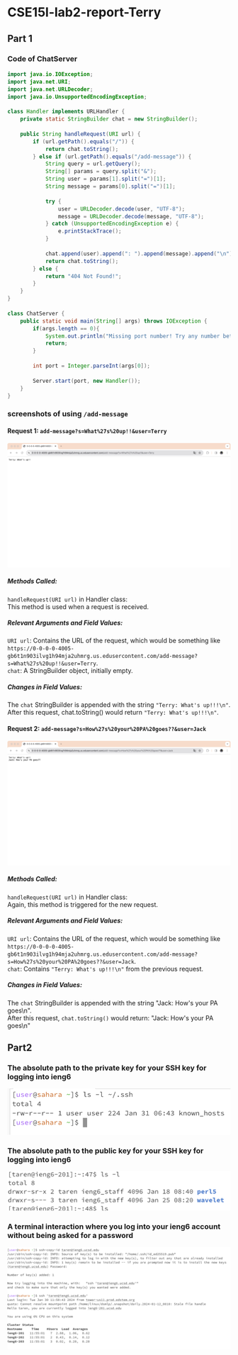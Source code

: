 # CSE15l-lab2-report-Terry
## Part 1
### Code of ChatServer

```java
import java.io.IOException;
import java.net.URI;
import java.net.URLDecoder;
import java.io.UnsupportedEncodingException;

class Handler implements URLHandler {
    private static StringBuilder chat = new StringBuilder();

    public String handleRequest(URI url) {
        if (url.getPath().equals("/")) {
            return chat.toString();
        } else if (url.getPath().equals("/add-message")) {
            String query = url.getQuery();
            String[] params = query.split("&");
            String user = params[1].split("=")[1];
            String message = params[0].split("=")[1];

            try {
                user = URLDecoder.decode(user, "UTF-8");
                message = URLDecoder.decode(message, "UTF-8");
            } catch (UnsupportedEncodingException e) {
                e.printStackTrace();
            }

            chat.append(user).append(": ").append(message).append("\n");
            return chat.toString();
        } else {
            return "404 Not Found!";
        }
    }
}

class ChatServer {
    public static void main(String[] args) throws IOException {
        if(args.length == 0){
            System.out.println("Missing port number! Try any number between 1024 to 49151");
            return;
        }

        int port = Integer.parseInt(args[0]);

        Server.start(port, new Handler());
    }
}
```
### screenshots of using `/add-message`
#### Request 1: `add-message?s=What%27s%20up!!&user=Terry`
![image](labre2-1.jpg)
##### Methods Called:
`handleRequest(URI url)` in Handler class: <br>
This method is used when a request is received. <br>
##### Relevant Arguments and Field Values: <br>
`URI url`: Contains the URL of the request, which would be something like `https://0-0-0-0-4005-gb6t1n903ilvg1h94mja2uhmrg.us.edusercontent.com/add-message?s=What%27s%20up!!&user=Terry`. <br>
`chat`: A StringBuilder object, initially empty. <br>
##### Changes in Field Values:
The `chat` StringBuilder is appended with the string `"Terry: What's up!!!\n"`. <br>
After this request, chat.toString() would return `"Terry: What's up!!!\n"`. <br>
#### Request 2: `add-message?s=How%27s%20your%20PA%20goes??&user=Jack`
![image](labre2-2.jpg)

##### Methods Called:
`handleRequest(URI url)` in Handler class: <br>
Again, this method is triggered for the new request. <br>
##### Relevant Arguments and Field Values: <br>
`URI url`: Contains the URL of the request, which would be something like `https://0-0-0-0-4005-gb6t1n903ilvg1h94mja2uhmrg.us.edusercontent.com/add-message?s=How%27s%20your%20PA%20goes??&user=Jack`. <br>
`chat`: Contains `"Terry: What's up!!!\n"` from the previous request. <br>
##### Changes in Field Values: <br >
The `chat` StringBuilder is appended with the string "Jack: How's your PA goes\n".<br>
After this request, `chat.toString()` would return: "Jack: How's your PA goes\n" <br>

## Part2 
### The absolute path to the private key for your SSH key for logging into ieng6 
![image](re2.2-1.png)
### The absolute path to the public key for your SSH key for logging into ieng6
![image](re2.2-2.png)
### A terminal interaction where you log into your ieng6 account without being asked for a password
![image](re2.2-3.png)


